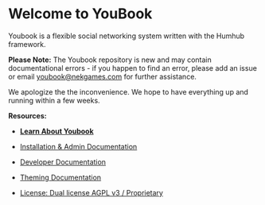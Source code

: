 Welcome to YouBook 
=================

Youbook is a flexible social networking system written with the Humhub framework.

**Please Note:**
The Youbook repository is new and may contain documentational errors - if you happen to find an error, please add an issue or email youbook@nekgames.com for further assistance.

We apologize the the inconvenience. We hope to have everything up and running within a few weeks.

**Resources:**

- <a href="http://nekgames.com/youbook" target="_blank">**Learn About Youbook**</a>

- <a href="protected/docs/guide/administration/index.md">Installation & Admin Documentation</a>
- <a href="protected/docs/guide/developer/index.md">Developer Documentation</a>
- <a href="protected/docs/guide/theming/index.md">Theming Documentation</a>


- <a href="protected/docs/license.md">License: Dual license AGPL v3 / Proprietary</a>

